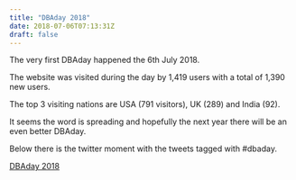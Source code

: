 ```yaml
---
title: "DBAday 2018"
date: 2018-07-06T07:13:31Z
draft: false
---
```


The very first DBAday happened the 6th July 2018.

The website was visited during the day by 1,419 users with a total of 1,390 new users.

The top 3 visiting nations are USA (791 visitors), UK (289) and India (92).

It seems the word is spreading and hopefully the next year there will be an even better DBAday.

Below there is the twitter moment with the tweets tagged with #dbaday.

<a class="twitter-moment" href="https://twitter.com/i/moments/1014927654062034952?ref_src=twsrc%5Etfw">DBAday 2018</a>
<script async src="https://platform.twitter.com/widgets.js" charset="utf-8"></script>
